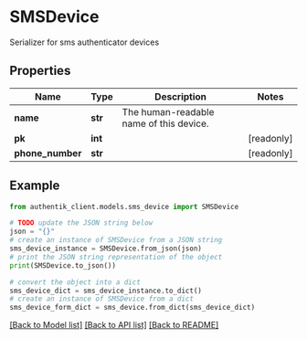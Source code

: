 # SMSDevice

Serializer for sms authenticator devices

## Properties

Name | Type | Description | Notes
------------ | ------------- | ------------- | -------------
**name** | **str** | The human-readable name of this device. | 
**pk** | **int** |  | [readonly] 
**phone_number** | **str** |  | [readonly] 

## Example

```python
from authentik_client.models.sms_device import SMSDevice

# TODO update the JSON string below
json = "{}"
# create an instance of SMSDevice from a JSON string
sms_device_instance = SMSDevice.from_json(json)
# print the JSON string representation of the object
print(SMSDevice.to_json())

# convert the object into a dict
sms_device_dict = sms_device_instance.to_dict()
# create an instance of SMSDevice from a dict
sms_device_form_dict = sms_device.from_dict(sms_device_dict)
```
[[Back to Model list]](../README.md#documentation-for-models) [[Back to API list]](../README.md#documentation-for-api-endpoints) [[Back to README]](../README.md)



